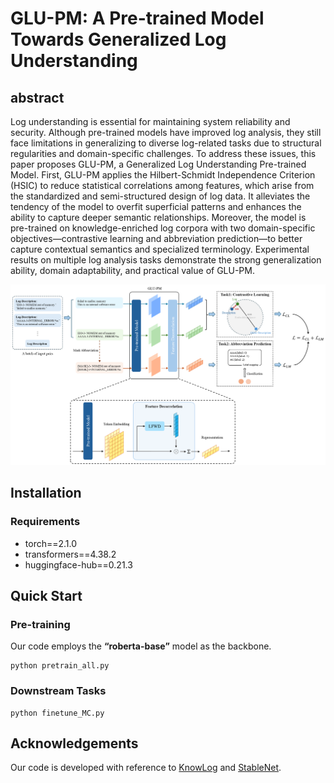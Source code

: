 # GLU-PM: A Pre-trained Model Towards Generalized Log Understanding

## abstract
Log understanding is essential for maintaining system reliability and security. Although pre-trained models have improved log analysis, they still face limitations in generalizing to diverse log-related tasks due to structural regularities and domain-specific challenges. To address these issues, this paper proposes GLU-PM, a Generalized Log Understanding Pre-trained Model. First, GLU-PM applies the Hilbert-Schmidt Independence Criterion (HSIC) to reduce statistical correlations among features, which arise from the standardized and semi-structured design of log data. It alleviates the tendency of the model to overfit superficial patterns and enhances the ability to capture deeper semantic relationships. Moreover, the model is pre-trained on knowledge-enriched log corpora with two domain-specific objectives—contrastive learning and abbreviation prediction—to better capture contextual semantics and specialized terminology. Experimental results on multiple log analysis tasks demonstrate the strong generalization ability, domain adaptability, and practical value of GLU-PM.

![Framework of GLU-PM](https://github.com/OneSmallStarfish/GLU-PM/blob/main/fig/fig1.png)

## Installation
### Requirements
- torch==2.1.0
- transformers==4.38.2
- huggingface-hub==0.21.3


## Quick Start
### Pre-training

Our code employs the **“roberta-base”** model as the backbone.

```
python pretrain_all.py
```

### Downstream Tasks
```
python finetune_MC.py
```


## Acknowledgements
Our code is developed with reference to [KnowLog](https://github.com/LeaperOvO/KnowLog) and [StableNet](https://github.com/xxgege/StableNet).
